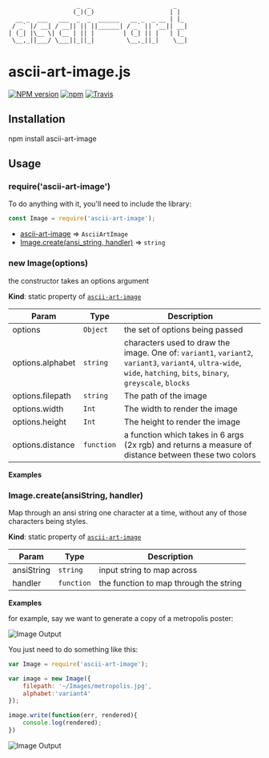```
                   _  _                       _
                  (_)(_)                     | |
  __ _  ___   ___  _  _  ______   __ _  _ __ | |_
 / _` |/ __| / __|| || ||______| / _` || '__|| __|
| (_| |\__ \| (__ | || |        | (_| || |   | |_
 \__,_||___/ \___||_||_|         \__,_||_|    \__|
```

ascii-art-image.js
==================

[![NPM version](https://img.shields.io/npm/v/ascii-art-image.svg)]()
[![npm](https://img.shields.io/npm/dt/ascii-art-image.svg)]()
[![Travis](https://img.shields.io/travis/khrome/ascii-art-image.svg)]()


Installation
------------

npm install ascii-art-image


Usage
------

<a name="module_ascii_art_ansi"></a>
### require('ascii-art-image')
To do anything with it, you'll need to include the library:

```javascript
const Image = require('ascii-art-image');
```

* [ascii-art-image](#module_ascii_art_image) ⇒ <code>AsciiArtImage</code>
* [Image.create(ansi_string, handler)](#module_ascii_art_image.create) ⇒ <code>string</code>


<a name="module_ascii_art_image"></a>
### new Image(options)
the constructor takes an options argument

**Kind**: static property of <code>[ascii-art-image](#ascii-art-image)</code>

| Param | Type | Description |
| --- | --- | --- |
| options | <code>Object</code> | the set of options being passed |
| options.alphabet | <code>string</code> | characters used to draw the image. One of: `variant1`, `variant2`, `variant3`, `variant4`, `ultra-wide`, `wide`, `hatching`, `bits`, `binary`, `greyscale`, `blocks` |
| options.filepath | <code>string</code> | The path of the image |
| options.width | <code>Int</code> | The width to render the image |
| options.height | <code>Int</code> | The height to render the image |
| options.distance | <code>function</code> | a function which takes in 6 args (2x rgb) and returns a measure of distance between these two colors |

**Examples**


<a name="module_ascii_art_image.create"></a>
### Image.create(ansiString, handler)
Map through an ansi string one character at a time, without any of those characters being styles.

**Kind**: static property of <code>[ascii-art-image](#ascii-art-image)</code>

| Param | Type | Description |
| --- | --- | --- |
| ansiString | <code>string</code> | input string to map across |
| handler | <code>function</code> | the function to map through the string |

**Examples**

for example, say we want to generate a copy of a metropolis poster:

![Image Output](http://patternweaver.com/Github/Ascii/docs/metropolis.jpg)

You just need to do something like this:

```js
var Image = require('ascii-art-image');

var image = new Image({
    filepath: '~/Images/metropolis.jpg',
    alphabet:'variant4'
});

image.write(function(err, rendered){
    console.log(rendered);
})
```

![Image Output](http://patternweaver.com/Github/Ascii/docs/metropolis.png)
